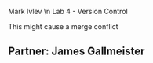 Mark Ivlev \n Lab 4 - Version Control


This might cause a merge conflict

## Partner: James Gallmeister
